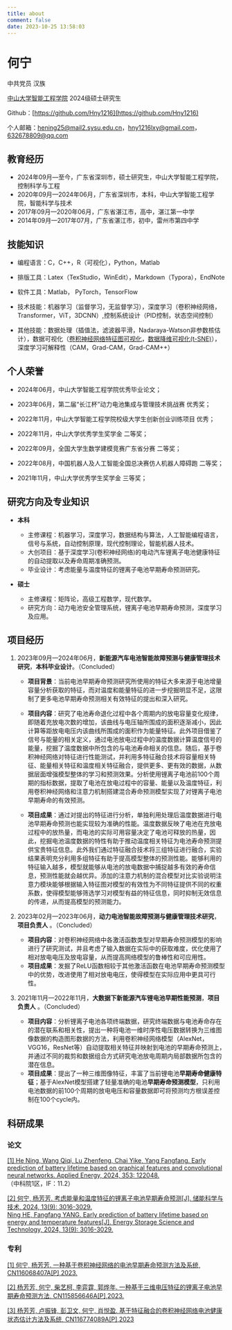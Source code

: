 ```yaml
---
title: about
comment: false
date: 2023-10-25 13:58:03
---
```


# 何宁

中共党员  汉族

[中山大学智能工程学院](https://ise.sysu.edu.cn/index.htm)    2024级硕士研究生

Github：[https://github.com/Hny1216](https://github.com/Hny1216)

个人邮箱：<hening25@mail2.sysu.edu.cn>，<hny1216lxy@gmail.com>，<632678809@qq.com>



## 教育经历

- 2024年09月—至今，广东省深圳市，硕士研究生，中山大学智能工程学院，控制科学与工程
- 2020年09月—2024年06月，广东省深圳市，本科，中山大学智能工程学院，智能科学与技术
- 2017年09月—2020年06月，广东省湛江市，高中，湛江第一中学
- 2014年09月—2017年07月，广东省湛江市，初中，雷州市第四中学



## 技能知识

- 编程语言：C，C++，R（可视化），Python，Matlab

- 排版工具：Latex（TexStudio，WinEdit），Markdown（Typora），EndNote

- 软件工具：Matlab， PyTorch，TensorFlow

- 技术技能：机器学习（监督学习，无监督学习），深度学习（卷积神经网络，Transformer，ViT，3DCNN）,控制系统设计（PID控制，状态空间控制）

- 其他技能：数据处理（插值法，滤波器平滑，Nadaraya-Watson非参数核估计），数据可视化（[卷积神经网络特征图可视化](https://github.com/Hny1216/FeatureMapVisualization.git)，[数据降维可视化(t-SNE)]()），深度学习可解释性（CAM，Grad-CAM，Grad-CAM++）



## 个人荣誉

- 2024年06月，中山大学智能工程学院优秀毕业论文；

- 2023年06月，第二届“长江杯”动力电池集成与管理技术挑战赛 优秀奖；

- 2022年11月，中山大学智能工程学院校级大学生创新创业训练项目 优秀；

- 2022年11月，中山大学优秀学生奖学金 二等奖；

- 2022年09月，全国大学生数学建模竞赛广东省分赛 二等奖；

- 2022年08月，中国机器人及人工智能全国总决赛仿人机器人障碍跑 二等奖；

- 2021年11月，中山大学优秀学生奖学金 三等奖；



## 研究方向及专业知识

- **本科**
  - 主修课程：机器学习，深度学习，数据结构与算法，人工智能编程语言，信号与系统，自动控制原理，现代控制理论，智能机器人技术。
  - 大创项目：基于深度学习(卷积神经网络)的电动汽车锂离子电池健康特征的自动提取以及寿命周期准确预测。
  - 毕业设计：考虑能量与温度特征的锂离子电池早期寿命预测研究。

- **硕士**
  - 主修课程：矩阵论，高级工程数学，现代数学。
  - 研究方向：动力电池安全管理系统，锂离子电池早期寿命预测，深度学习及应用。





## 项目经历

1. 2023年09月—2024年06月，**新能源汽车电池智能故障预测与健康管理技术研究**，**本科毕业设计**。（Concluded）

   - **项目背景**：当前电池早期寿命预测研究所使用的特征大多来源于电池增量容量分析获取的特征，而对温度和能量特征的进一步挖掘明显不足，这限制了更多电池早期寿命预测相关有效特征的提出和深入研究。

   - **项目内容**：研究了电池寿命退化过程中各个周期内的放电容量变化规律，即随着充放电次数的增加，该曲线与电压轴所围成的面积逐渐减小，因此计算等距放电电压内该曲线所围成的面积作为能量特征。此外项目借鉴了信号与能量的相关定义，通过电池放电过程中的温度数据计算温度信号的能量，挖掘了温度数据中所包含的与电池寿命相关的信息。随后，基于卷积神经网络对特征进行性能测试，并利用多特征融合技术将容量相关特征、能量相关特征和温度相关特征融合，提供更多、更有效的数据，从数据层面增强模型整体的学习和预测效果。分析使用锂离子电池前100个周期的指标数据，提取了电池在放电过程中的容量、能量以及温度特征，利用卷积神经网络和注意力机制搭建混合寿命预测模型实现了对锂离子电池早期寿命的有效预测。
   - **项目成果**：通过对提出的特征进行分析，单独利用处理后温度数据进行电池早期寿命预测也能实现较为准确的性能。温度数据反映了电池在充放电过程中的放热量，而电池的实际可用容量决定了电池可释放的热量，因此，挖掘电池温度数据的特性有助于推动温度相关特征为电池寿命预测提供宝贵特征信息。此外我们通过特征融合技术将三组特征进行融合，实验结果表明充分利用多组特征有助于提高模型整体的预测性能。能够利用的特征输入越多，模型就能够从电池的放电数据中捕捉越多有效的寿命信息，预测性能就会越优异。添加的注意力机制的混合模型对比实验说明注意力模块能够根据输入特征图对模型的有效性为不同特征提供不同的权重系数，使得模型能够筛选学习对模型有益的特征信息，同时抑制无效信息的传递，从而提高模型的预测能力。

2. 2023年02月—2023年06月，**动力电池智能故障预测与健康管理技术研究**，**项目负责人** 。（Concluded）
   - **项目内容**：对卷积神经网络中各激活函数类型对早期寿命预测模型的影响进行了研究测试，并且考虑了输入数据在实际中的获取难度，优化使用了相对放电电压及放电容量，从而提高网络模型的鲁棒性和可应用性。
   - **项目成果**：发掘了ReLU函数相较于其他激活函数在电池早期寿命预测模型中的优势，改进使用了相对放电电压，使得模型在实际应用中更具可行性。

3. 2021年11月—2022年11月，**大数据下新能源汽车锂电池早期性能预测**，**项目负责人** 。（Concluded）
   - **项目内容**：分析锂离子电池各项终端数据，研究终端数据与电池寿命存在的潜在联系和相关性，提出一种将电池一维时序性电压数据转换为三维图像数据的构造图形数据的方法，利用卷积神经网络模型（AlexNet，VGG16，ResNet等）自动提取相关特征并映射到电池的早期寿命预测上，并通过不同的裁剪和数据组合方式研究电池放电周期内局部数据所包含的潜在信息。
   - **项目成果**：提出了一种三维图像特征，丰富了当前锂电池**早期寿命健康特征**；基于AlexNet模型搭建了轻量准确的电池**早期寿命预测模型**，只利用电池数据的前100个周期的放电电压和容量数据即可将预测均方根误差控制在100个cycle内。



## 科研成果

### 论文

[[1] He Ning, Wang Qiqi, Lu Zhenfeng, Chai Yike, Yang Fangfang. Early prediction of battery lifetime based on graphical features and convolutional neural networks. Applied Energy, 2024, 353: 122048.](https://www.sciencedirect.com/science/article/pii/S0306261923014125)（中科院1区，IF：11.2）

[[2] 何宁, 杨芳芳. 考虑能量和温度特征的锂离子电池早期寿命预测[J]. 储能科学与技术, 2024, 13(9): 3016-3029.  <br>Ning HE, Fangfang YANG. Early prediction of battery lifetime based on energy and temperature features[J]. Energy Storage Science and Technology, 2024, 13(9): 3016-3029.](https://esst.cip.com.cn/CN/10.19799/j.cnki.2095-4239.2024.0583)



### 专利

[[1] 何宁, 杨芳芳. 一种基于卷积神经网络的电池早期寿命预测方法及系统, CN116068407A[P],2023.](http://epub.cnipa.gov.cn/patent/CN116068407A)

[[2] 杨芳芳, 何宁, 柴艺柯, 李弈霆, 郭烨年. 一种基于三维电压特征的锂离子电池早期寿命预测方法, CN115856646A[P],2023.](http://epub.cnipa.gov.cn/patent/CN115856646B?8kt2YOWWXQBD=1698297409975)

[[3] 杨芳芳, 卢振锋, 彭卫文, 何宁, 肖悦盈. 基于特征融合的卷积神经网络电池健康状态估计方法及系统, CN116774089A[P],2023](http://epub.cnipa.gov.cn/patent/CN116774089A)



